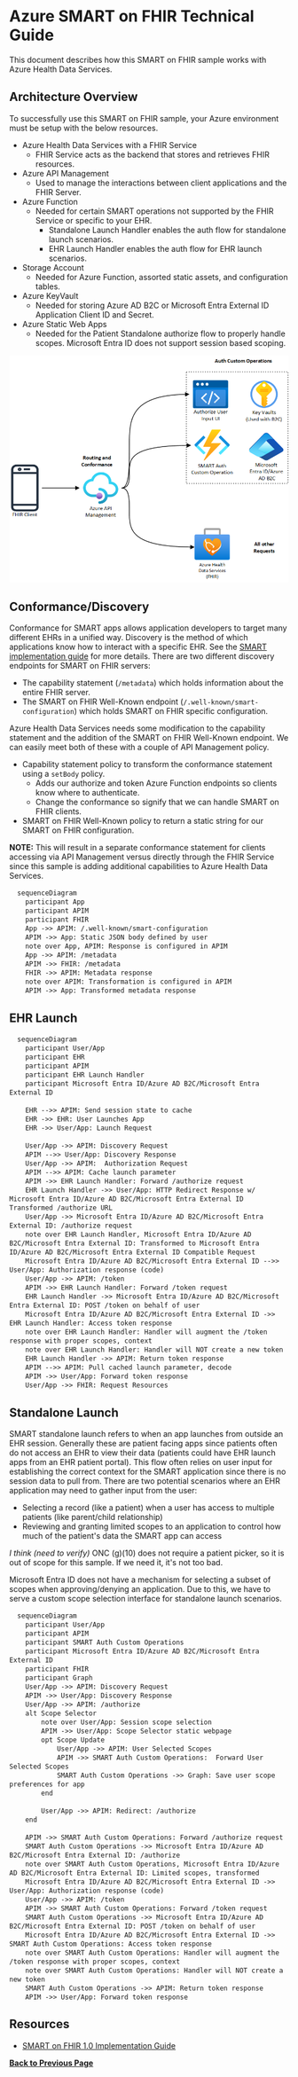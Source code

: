 # Azure SMART on FHIR Technical Guide

This document describes how this SMART on FHIR sample works with Azure Health Data Services.


## Architecture Overview

To successfully use this SMART on FHIR sample, your Azure environment must be setup with the below resources.

- Azure Health Data Services with a FHIR Service
  - FHIR Service acts as the backend that stores and retrieves FHIR resources.
- Azure API Management
  - Used to manage the interactions between client applications and the FHIR Server.
- Azure Function
  - Needed for certain SMART operations not supported by the FHIR Service or specific to your EHR.
    - Standalone Launch Handler enables the auth flow for standalone launch scenarios.
    - EHR Launch Handler enables the auth flow for EHR launch scenarios.
- Storage Account
  - Needed for Azure Function, assorted static assets, and configuration tables.
- Azure KeyVault
  - Needed for storing Azure AD B2C or Microsoft Entra External ID Application Client ID and Secret.
- Azure Static Web Apps
  - Needed for the Patient Standalone authorize flow to properly handle scopes. Microsoft Entra ID does not support session based scoping. 

![](./images/smart-sample-overview-archdiagram.png)

## Conformance/Discovery

Conformance for SMART apps allows application developers to target many different EHRs in a unified way. Discovery is the method of which applications know how to interact with a specific EHR. See the [SMART implementation guide](https://www.hl7.org/fhir/smart-app-launch/conformance.html) for more details. There are two different discovery endpoints for SMART on FHIR servers:

- The capability statement (`/metadata`) which holds information about the entire FHIR server.
- The SMART on FHIR Well-Known endpoint (`/.well-known/smart-configuration`) which holds SMART on FHIR specific configuration.

Azure Health Data Services needs some modification to the capability statement and the addition of the SMART on FHIR Well-Known endpoint. We can easily meet both of these with a couple of API Management policy.

- Capability statement policy to transform the conformance statement using a `setBody` policy.
  - Adds our authorize and token Azure Function endpoints so clients know where to authenticate.
  - Change the conformance so signify that we can handle SMART on FHIR clients.
- SMART on FHIR Well-Known policy to return a static string for our SMART on FHIR configuration.

**NOTE:** This will result in a separate conformance statement for clients accessing via API Management versus directly through the FHIR Service since this sample is adding additional capabilities to Azure Health Data Services.

```mermaid
  sequenceDiagram
    participant App
    participant APIM
    participant FHIR
    App ->> APIM: /.well-known/smart-configuration
    APIM ->> App: Static JSON body defined by user
    note over App, APIM: Response is configured in APIM
    App ->> APIM: /metadata
    APIM ->> FHIR: /metadata
    FHIR ->> APIM: Metadata response
    note over APIM: Transformation is configured in APIM
    APIM ->> App: Transformed metadata response
```

## EHR Launch

```mermaid
  sequenceDiagram
    participant User/App
    participant EHR
    participant APIM
    participant EHR Launch Handler
    participant Microsoft Entra ID/Azure AD B2C/Microsoft Entra External ID

    EHR -->> APIM: Send session state to cache
    EHR ->> EHR: User Launches App
    EHR ->> User/App: Launch Request

    User/App ->> APIM: Discovery Request
    APIM -->> User/App: Discovery Response
    User/App ->> APIM:  Authorization Request
    APIM -->> APIM: Cache launch parameter
    APIM ->> EHR Launch Handler: Forward /authorize request    
    EHR Launch Handler ->> User/App: HTTP Redirect Response w/ Microsoft Entra ID/Azure AD B2C/Microsoft Entra External ID Transformed /authorize URL
    User/App ->> Microsoft Entra ID/Azure AD B2C/Microsoft Entra External ID: /authorize request
    note over EHR Launch Handler, Microsoft Entra ID/Azure AD B2C/Microsoft Entra External ID: Transformed to Microsoft Entra ID/Azure AD B2C/Microsoft Entra External ID Compatible Request
    Microsoft Entra ID/Azure AD B2C/Microsoft Entra External ID -->> User/App: Authorization response (code)
    User/App ->> APIM: /token
    APIM ->> EHR Launch Handler: Forward /token request
    EHR Launch Handler ->> Microsoft Entra ID/Azure AD B2C/Microsoft Entra External ID: POST /token on behalf of user
    Microsoft Entra ID/Azure AD B2C/Microsoft Entra External ID ->> EHR Launch Handler: Access token response
    note over EHR Launch Handler: Handler will augment the /token response with proper scopes, context
    note over EHR Launch Handler: Handler will NOT create a new token
    EHR Launch Handler ->> APIM: Return token response
    APIM -->> APIM: Pull cached launch parameter, decode
    APIM ->> User/App: Forward token response
    User/App ->> FHIR: Request Resources
```

## Standalone Launch

SMART standalone launch refers to when an app launches from outside an EHR session. Generally these are patient facing apps since patients often do not access an EHR to view their data (patients could have EHR launch apps from an EHR patient portal). This flow often relies on user input for establishing the correct context for the SMART application since there is no session data to pull from. There are two potential scenarios where an EHR application may need to gather input from the user:

- Selecting a record (like a patient) when a user has access to multiple patients (like parent/child relationship)
- Reviewing and granting limited scopes to an application to control how much of the patient's data the SMART app can access

*I think (need to verify)* ONC (g)(10) does not require a patient picker, so it is out of scope for this sample. If we need it, it's not too bad.

Microsoft Entra ID does not have a mechanism for selecting a subset of scopes when approving/denying an application. Due to this, we have to serve a custom scope selection interface for standalone launch scenarios.

```mermaid
  sequenceDiagram
    participant User/App
    participant APIM
    participant SMART Auth Custom Operations
    participant Microsoft Entra ID/Azure AD B2C/Microsoft Entra External ID
    participant FHIR
    participant Graph
    User/App ->> APIM: Discovery Request
    APIM ->> User/App: Discovery Response
    User/App ->> APIM: /authorize
    alt Scope Selector
        note over User/App: Session scope selection
        APIM ->> User/App: Scope Selector static webpage
        opt Scope Update
            User/App ->> APIM: User Selected Scopes
            APIM ->> SMART Auth Custom Operations:  Forward User Selected Scopes
            SMART Auth Custom Operations ->> Graph: Save user scope preferences for app
        end
        
        User/App ->> APIM: Redirect: /authorize        
    end

    APIM ->> SMART Auth Custom Operations: Forward /authorize request    
    SMART Auth Custom Operations ->> Microsoft Entra ID/Azure AD B2C/Microsoft Entra External ID: /authorize
    note over SMART Auth Custom Operations, Microsoft Entra ID/Azure AD B2C/Microsoft Entra External ID: Limited scopes, transformed
    Microsoft Entra ID/Azure AD B2C/Microsoft Entra External ID ->> User/App: Authorization response (code)
    User/App ->> APIM: /token
    APIM ->> SMART Auth Custom Operations: Forward /token request
    SMART Auth Custom Operations ->> Microsoft Entra ID/Azure AD B2C/Microsoft Entra External ID: POST /token on behalf of user
    Microsoft Entra ID/Azure AD B2C/Microsoft Entra External ID ->> SMART Auth Custom Operations: Access token response
    note over SMART Auth Custom Operations: Handler will augment the /token response with proper scopes, context
    note over SMART Auth Custom Operations: Handler will NOT create a new token
    SMART Auth Custom Operations ->> APIM: Return token response
    APIM ->> User/App: Forward token response
```



## Resources

- [SMART on FHIR 1.0 Implementation Guide](https://hl7.org/fhir/smart-app-launch/1.0.0/)


**[Back to Previous Page](../README.md)**
